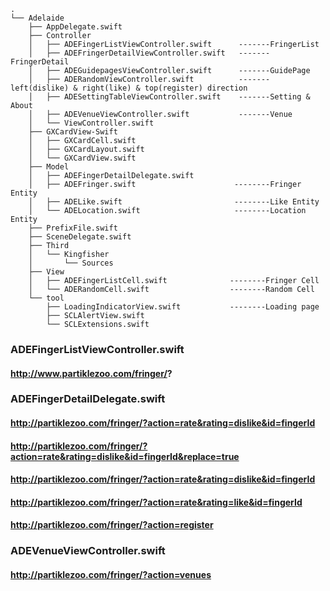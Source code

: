 ```
.
└── Adelaide
    ├── AppDelegate.swift
    ├── Controller
    │   ├── ADEFingerListViewController.swift      -------FringerList
    │   ├── ADEFringerDetailViewController.swift   -------FringerDetail
    │   ├── ADEGuidepagesViewController.swift      -------GuidePage
    │   ├── ADERandomViewController.swift          -------left(dislike) & right(like) & top(register) direction
    │   ├── ADESettingTableViewController.swift    -------Setting & About
    │   ├── ADEVenueViewController.swift           -------Venue
    │   └── ViewController.swift
    ├── GXCardView-Swift
    │   ├── GXCardCell.swift
    │   ├── GXCardLayout.swift
    │   └── GXCardView.swift
    ├── Model                                     
    │   ├── ADEFingerDetailDelegate.swift         
    │   ├── ADEFringer.swift                      --------Fringer Entity
    │   ├── ADELike.swift                         --------Like Entity
    │   └── ADELocation.swift                     --------Location Entity
    ├── PrefixFile.swift
    ├── SceneDelegate.swift
    ├── Third
    │   └── Kingfisher
    │       └── Sources
    ├── View
    │   ├── ADEFingerListCell.swift              --------Fringer Cell
    │   └── ADERandomCell.swift                  --------Random Cell
    └── tool
        ├── LoadingIndicatorView.swift           --------Loading page
        ├── SCLAlertView.swift
        └── SCLExtensions.swift

```
### ADEFingerListViewController.swift
#### http://www.partiklezoo.com/fringer/?

### ADEFingerDetailDelegate.swift 
#### http://partiklezoo.com/fringer/?action=rate&rating=dislike&id=fingerId
#### http://partiklezoo.com/fringer/?action=rate&rating=dislike&id=fingerId&replace=true
#### http://partiklezoo.com/fringer/?action=rate&rating=dislike&id=fingerId
#### http://partiklezoo.com/fringer/?action=rate&rating=like&id=fingerId
#### http://partiklezoo.com/fringer/?action=register

### ADEVenueViewController.swift
#### http://partiklezoo.com/fringer/?action=venues
